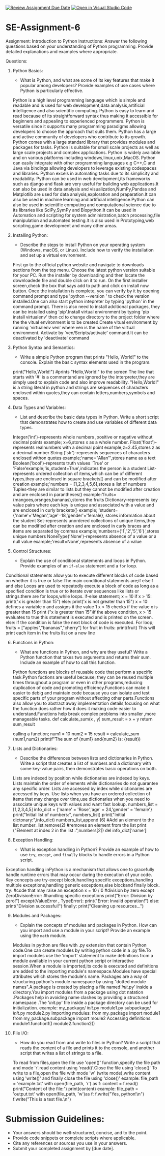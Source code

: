 [![Review Assignment Due Date](https://classroom.github.com/assets/deadline-readme-button-22041afd0340ce965d47ae6ef1cefeee28c7c493a6346c4f15d667ab976d596c.svg)](https://classroom.github.com/a/WfNmjXUk)
[![Open in Visual Studio Code](https://classroom.github.com/assets/open-in-vscode-2e0aaae1b6195c2367325f4f02e2d04e9abb55f0b24a779b69b11b9e10269abc.svg)](https://classroom.github.com/online_ide?assignment_repo_id=15307412&assignment_repo_type=AssignmentRepo)
# SE-Assignment-6
 Assignment: Introduction to Python
Instructions:
Answer the following questions based on your understanding of Python programming. Provide detailed explanations and examples where appropriate.

 Questions:

1. Python Basics:
   - What is Python, and what are some of its key features that make it popular among developers? Provide examples of use cases where Python is particularly effective.

   Python is a high level programming language which is simple and readable and is used for web development,data analysis,artificial intelligence and also scientific computing.
   Python is easy to learn and read because of its straightforward syntax thus making it accessible for beginners and appealing to experienced programmers.
   Python is versatile  since it supports many programming paradigms allowing developers to choose the approach that suits them.
   Python has a large and active community of developers who contribute to its growth.
   Python comes with a large standard library that provides modules and packages for tasks.
   Python is suitable for small scale projects as well as large scale projects and complex applications.
   Python is widely available and on various platforms including windows,linux,unix,MacOS.
   Python can easily integrate with other programming languages e.g C++,C and Java via bindings allowing developers to leverage existing codespaces and libraries.
   Python excels in automating tasks due to its simplicity and readability.
   Python can be used in web development,its frameworks such as django and flask are very useful for building web applications.It can also be used in data analysis and visualization,NumPy,Pandas and Matplotlib are used for data analysis,exploration and praparation.It can also be used in machine learning and artificial intelligence.Python can also be used in scientific computing and computational science due to its libraries like SciPy,SymPy and Biopython.It can be used in Automation and scripting for system administration,batch processing,file manipulation and automated testing.It is also used in Prototyping,web scripting,game development and many other areas.

2. Installing Python:
   - Describe the steps to install Python on your operating system (Windows, macOS, or Linux). Include how to verify the installation and set up a virtual environment.

   First go to the official python website and navigate to downloads sections from the top menu.
   Choose the latest python version suitable for your PC.
   Run the installer by downloading and then locate the downloadede file and double click on it to run.
   On the first installer screen,check the box that says add to path and click on install now button.
   Once the installation is complete, you can verify by it by opening command prompt and type 'python --version ' to check the version installed.One can also start python intepreter by typing 'python' in the command prompt.
   There is also need to install additional packages, they can be installed using 'pip'.Install virtual environment by typing 'pip install virtualenv' then cd to change directory to the project folder where the the vitual environment is to be created.Create vitual environment by running 'virtualenv ven' where ven is the name of the virtual environment.
   Activate by 'ven/Scripts/activate' command.It can be deactivated by 'deactivate' command 

3. Python Syntax and Semantics:
   - Write a simple Python program that prints "Hello, World!" to the console. Explain the basic syntax elements used in the program.

   print("Hello,World!")
   #prints "Hello,World!" to the screen
   The line that starts with '#' is a commentand are ignored by the interpreter,they are simply used to explain code and also improve readability.
   "Hello,World!" is a string literal in python and strings are sequences of characters enclosed within quotes,they can contain letters,numbers,symbols and spaces.

4. Data Types and Variables:
   - List and describe the basic data types in Python. Write a short script that demonstrates how to create and use variables of different data types.

   Integer('int')-represents whole numbers ,positive or nagative without decimal points example; x=6,stores x as a whole number.
   Float('float')-represents realnumbers with a decimal point example;z=2.45,stores z as a decimal number
   String ('str')-represents sequences of characters enclosed withon quotes example;'name="Allan"',stores name as a text
   Boolean('bool')-represnts truth values 'True' or 'False'example;'is_student=True',indicates the person is a student
   List- represents ordered collection of items,which can be of different types,they are enclosed in square brackets[] and can be modified after creation example;'numbers = [1,2,3,4,5,6],stores a list of numbers
   Tuples-they are similar to lists but they cannot be modified after creation and are enclosed in parantheses() example:'fruits=(mangoes,orsnges,bananas),stores the fruits
   Dictionary-represents key value pairs where each  key is unique and associated with a value and are enclosed in curly brackets{} example; 'student={'name'='Megan','age'=18,'gender'='female}, stores information about the student 
   Set-represents unordered collections of unique items,they can be modified after creation and are enclosed in curly braces and items are separated by commas example;'numbers={'1','2','5','6'}',stores unique numbers
   NoneType('None')-represents absence of a value or a null value example;'result=None',represents absence of a value

5. Control Structures:
   - Explain the use of conditional statements and loops in Python. Provide examples of an `if-else` statement and a `for` loop.

Conditional statements allow you to execute different blocks of code based on whether it is true or false.The main conditional statements are;if elseif and else
Loops are used to repeatedly execute a block of code as long as a specified condition is true or to iterate over sequences like lists or strings.there are for loops,while loops.
if-else statement;
x = 10
if x > 15:
     print("x is greater than 15")
else:
     print('x is not greater than 15")
     x = 10 defines a variable x and assigns it the value 1
     x > 15 checks if the value x is greater than 15
     print ("x is greater than 15")if the above condition, x > 15 evaluates to true this statement is executed and is printed on the screen.
     else: if the condition is false the next block of code is executed.
     For loop;
     fruits = ["apples","bananas","cherry"]
     for fruit in fruits:
         print(fruit)
   This will print each item in the fruits list on a new line

6. Functions in Python:
   - What are functions in Python, and why are they useful? Write a Python function that takes two arguments and returns their sum. Include an example of how to call this function.

   Python functions are blocks of reusable code that perform a specific task.Python fuctions are useful because;
   they can be reused multiple times throughout a program or even in other programs,reducing duplication of code and promoting efficiency.Functions can make it easier to debig and maintain code because you can isolate and test specific parts of your program without affecting other parts.Functions also allow you to abstract away implementation details,focusing on what the function does rather how it does it making code easier to understand.Functions help break complex problems into smaller ,more manageable tasks.
   def calculate_sum(x , y) 
   sum_result = x + y
   return sum_result
   
   calling a function;
   num1 = 10
   num2 = 15
   result = calculate_sum (num1,num2)
   print(f"The sum of {num1} and{num2} is: {result})

7. Lists and Dictionaries:
   - Describe the differences between lists and dictionaries in Python. Write a script that creates a list of numbers and a dictionary with some key-value pairs, then demonstrates basic operations on both.

   Lists are indexed by position while dictionaries are indexed by keys.
   Lists maintain the order of elements while dictionaries do not guarantee any specific order.
   Lists are accessed by index while dictionaries are accessed by keys.
   Use lists when you have an ordered collection of items that may change over time,use dictionaries when you need to associate unique keys with values and want fast lookup.
   numbers_list = [1,2,3,4,5]
   info_dict = {'name' = 'Rose','age' = 24,'gender' = 'female'}
   print("Initial list of numbers:", numbers_list)
   print("Initial dictonary:",info_dict)
   numbers_list,append (6) #Add an element to the list
   number_list.remove(2) #removes an element from the list
   print ("Element at index 2 in the list :",numbers[2])
   del info_dict['name']

8. Exception Handling:
   - What is exception handling in Python? Provide an example of how to use `try`, `except`, and `finally` blocks to handle errors in a Python script.

Exception handling inPython is a mechanism that allows one to gracefully handle runtime errors that may occur during the execution of your code.
Key concepts are try-except block,handling specific exceptions,handling multiple exceptions,handling generic exceptions,else blockand finally block.
try:
#code that may raise an exception
 x = 10 / 0 #division by zero
 except ZeroDivisionError:
 #handling specific exceptions
 print("Error: Division by zero!")
 except(ValueError , TypeError):
 print("Error: Invalid operation!")
 else:
 print("Division successful!")
 finally:
 print("Cleaning up resources...")

9. Modules and Packages:
   - Explain the concepts of modules and packages in Python. How can you import and use a module in your script? Provide an example using the `math` module.

   Modules in python are files with .py extension that contain Python code.One can create modules by writing python code in a .py file.To import modules use the 'import' statement to make definitions from a module available in your current python script or interactive session.When a module is imported,its code is executed and definitions are added to the importing module's namespace.Modules have special attributes which stores the module's name.
   Packages are a way of structuring python's module namespace by using "dotted module names".A package is created by placing a file named'_init_.py' inside a directory.You import modules from a package using dot natation .Packages help in avoiding name clashes by providing a structured namespace .The '_init_.py' file inside a package directory can be used for initialization.
   example:
   my_package/
       _init_.py
       module1.py
       subpackage/
           _init_.py
           module2.py
    Importing modules:
           from my_package import module1
           from my_package.subpackage import moule2
    Accessing definitions:
           module1.function1()
           module2.function2()

10. File I/O:
    - How do you read from and write to files in Python? Write a script that reads the content of a file and prints it to the console, and another script that writes a list of strings to a file.

    To read from files,open the file use 'open()' function,specify the file path and mode 'r'.read content using 'read()'.Close the file using 'close()'
    To write to a file,open the file with mode 'w' (write mode),write content using 'write()' and finally close the file using 'close()'
    example:
    file_path = 'example.txt'
    with open(file_path, 'r') as f:
    content = f.read()
    print("Content of the file:")
    print(content)
    example:
    file_path = 'output.txt'
    with open(file_path, 'w')as f:
    f.write("Yes, python!\n")
    f.write("This is a test file.\n")

# Submission Guidelines:
- Your answers should be well-structured, concise, and to the point.
- Provide code snippets or complete scripts where applicable.
- Cite any references or sources you use in your answers.
- Submit your completed assignment by [due date].


